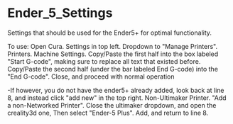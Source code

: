 # Ender_5_Settings
Settings that should be used for the Ender5+ for optimal functionality.

To use:
Open Cura. Settings in top left. Dropdown to "Manage Printers".
Printers. Machine Settings. Copy/Paste the first half into the box labeled "Start G-code", making sure to replace all text that existed before.
Copy/Paste the second half (under the bar labeled End G-code) into the "End G-code". Close, and proceed with normal operation

-If however, you do not have the ender5+ already added, look back at line 8, and instead click "add new" in the top right. Non-Ultimaker Printer. "Add a non-Networked Printer".
Close the ultimaker dropdown, and open the creality3d one, Then select "Ender-5 Plus". Add, and return to line 8.
